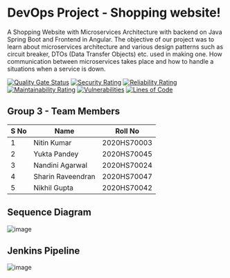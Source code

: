 # DevOps Project - Shopping website!
A Shopping Website with Microservices Architecture with backend on Java Spring Boot and Frontend in Angular. The objective of our project was to learn about microservices architecture and various design patterns such as circuit breaker, DTOs (Data Transfer Objects) etc. used in making one. How communication between microservices takes place and how to handle a situations when a service is down.

[![Quality Gate Status](https://sonarcloud.io/api/project_badges/measure?project=2020HS-DevOps-Group3_DevOps-Project&metric=alert_status)](https://sonarcloud.io/summary/new_code?id=2020HS-DevOps-Group3_DevOps-Project)  [![Security Rating](https://sonarcloud.io/api/project_badges/measure?project=2020HS-DevOps-Group3_DevOps-Project&metric=security_rating)](https://sonarcloud.io/summary/new_code?id=2020HS-DevOps-Group3_DevOps-Project) [![Reliability Rating](https://sonarcloud.io/api/project_badges/measure?project=2020HS-DevOps-Group3_DevOps-Project&metric=reliability_rating)](https://sonarcloud.io/summary/new_code?id=2020HS-DevOps-Group3_DevOps-Project)  [![Maintainability Rating](https://sonarcloud.io/api/project_badges/measure?project=2020HS-DevOps-Group3_DevOps-Project&metric=sqale_rating)](https://sonarcloud.io/summary/new_code?id=2020HS-DevOps-Group3_DevOps-Project)  [![Vulnerabilities](https://sonarcloud.io/api/project_badges/measure?project=2020HS-DevOps-Group3_DevOps-Project&metric=vulnerabilities)](https://sonarcloud.io/summary/new_code?id=2020HS-DevOps-Group3_DevOps-Project) [![Lines of Code](https://sonarcloud.io/api/project_badges/measure?project=2020HS-DevOps-Group3_DevOps-Project&metric=ncloc)](https://sonarcloud.io/summary/new_code?id=2020HS-DevOps-Group3_DevOps-Project)

## Group 3 - Team Members
|S No	|Name                           |Roll No			|
|-----|-------------------------------|-------------|
|1		|Nitin Kumar           			    |2020HS70003	|
|2   	|Yukta Pandey                   |2020HS70045  |
|3    |Nandini Agarwal                |2020HS70024  |
|4   	|Sharin Raveendran              |2020HS70047  |
|5   	|Nikhil Gupta                   |2020HS70042  |

## Sequence Diagram
![image](https://user-images.githubusercontent.com/61423609/148912059-e2cca90e-b3b2-4b19-b8f4-af80665be4ab.png)

## Jenkins Pipeline
![image](https://user-images.githubusercontent.com/61423609/148912146-08766892-b8a5-4cf2-8248-652abe74e1ea.png)
